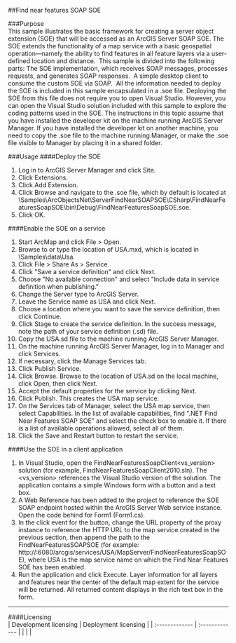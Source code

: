 ##Find near features SOAP SOE

###Purpose  
This sample illustrates the basic framework for creating a server object extension (SOE) that will be accessed as an ArcGIS Server SOAP SOE. The SOE extends the functionality of a map service with a basic geospatial operation—namely the ability to find features in all feature layers via a user-defined location and distance.  This sample is divided into the following parts: The SOE implementation, which receives SOAP messages, processes requests, and generates SOAP responses.  A simple desktop client to consume the custom SOE via SOAP.  All the information needed to deploy the SOE is included in this sample encapsulated in a .soe file. Deploying the SOE from this file does not require you to open Visual Studio. However, you can open the Visual Studio solution included with this sample to explore the coding patterns used in the SOE. The instructions in this topic assume that you have installed the developer kit on the machine running ArcGIS Server Manager. If you have installed the developer kit on another machine, you need to copy the .soe file to the machine running Manager, or make the .soe file visible to Manager by placing it in a shared folder.  


###Usage
####Deploy the SOE  
1. Log in to ArcGIS Server Manager and click Site.  
1. Click Extensions.  
1. Click Add Extension.  
1. Click Browse and navigate to the .soe file, which by default is located at <ArcGIS DeveloperKit install location>\Samples\ArcObjectsNet\ServerFindNearSOAPSOE\CSharp\FindNearFeaturesSoapSOE\bin\Debug\FindNearFeaturesSoapSOE.soe.   
1. Click OK.  

####Enable the SOE on a service  
1. Start ArcMap and click File > Open.  
1. Browse to or type the location of USA.mxd, which is located in <ArcGIS Developer Kit Location>\Samples\data\Usa.  
1. Click File > Share As > Service.  
1. Click "Save a service definition" and click Next.  
1. Choose "No available connection" and select "Include data in service definition when publishing."  
1. Change the Server type to ArcGIS Server.  
1. Leave the Service name as USA and click Next.  
1. Choose a location where you want to save the service definition, then click Continue.  
1. Click Stage to create the service definition. In the success message, note the path of your service definition (.sd) file.  
1. Copy the USA.sd file to the machine running ArcGIS Server Manager.  
1. On the machine running ArcGIS Server Manager, log in to Manager and click Services.  
1. If necessary, click the Manage Services tab.  
1. Click Publish Service.  
1. Click Browse. Browse to the location of USA.sd on the local machine, click Open, then click Next.  
1. Accept the default properties for the service by clicking Next.  
1. Click Publish. This creates the USA map service.  
1. On the Services tab of Manager, select the USA map service, then select Capabilities. In the list of available capabilities, find ".NET Find Near Features SOAP SOE" and select the check box to enable it. If there is a list of available operations allowed, select all of them.  
1. Click the Save and Restart button to restart the service.  

####Use the SOE in a client application  
1. In Visual Studio, open the FindNearFeaturesSoapClient<vs_version> solution (for example, FindNearFeaturesSoapClient2010.sln). The <vs_version> references the Visual Studio version of the solution. The application contains a simple Windows form with a button and a text box.   
1. A Web Reference has been added to the project to reference the SOE SOAP endpoint hosted within the ArcGIS Server Web service instance. Open the code behind for Form1 (Form1.cs).   
1. In the click event for the button, change the URL property of the proxy instance to reference the HTTP URL to the map service created in the previous section, then append the path to the FindNearFeaturesSOAPSOE (for example: http://<server name>:6080/arcgis/services/USA/MapServer/FindNearFeaturesSoapSOE), where USA is the map service name on which the Find Near Features SOE has been enabled.   
1. Run the application and click Execute. Layer information for all layers and features near the center of the default map extent for the service will be returned. All returned content displays in the rich text box in the form.   









---------------------------------

####Licensing  
| Development licensing | Deployment licensing | 
| :------------- | :------------- | 
|  |  |  


